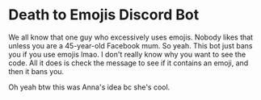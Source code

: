 # Death to Emojis Discord Bot

We all know that one guy who excessively uses emojis. 
Nobody likes that unless you are a 45-year-old Facebook mum.
So yeah. This bot just bans you if you use emojis lmao. 
I don't really know why you want to see the code. All it does 
is check the message to see if it contains an emoji, and then it bans you.

Oh yeah btw this was Anna's idea bc she's cool.
